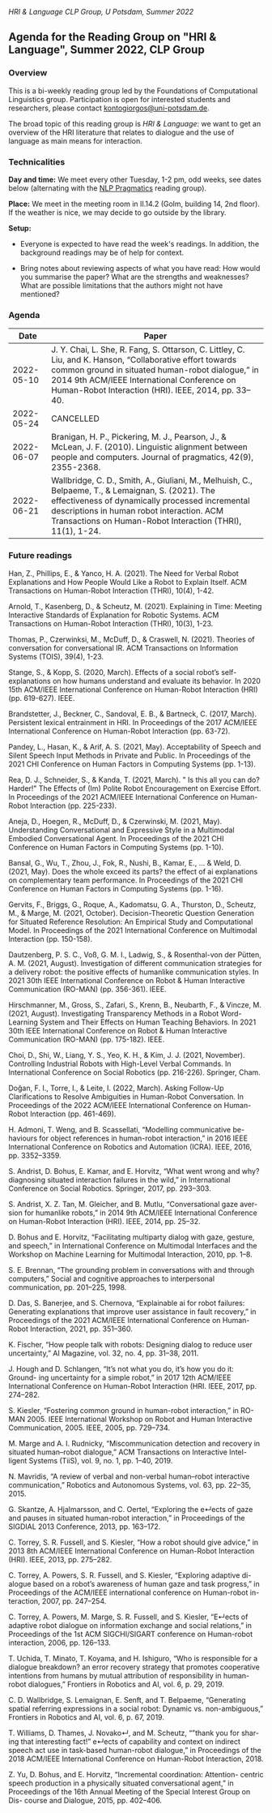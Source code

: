 *HRI & Language CLP Group, U Potsdam, Summer 2022*

## Agenda for the Reading Group on "HRI & Language", Summer 2022, CLP Group

### Overview

This is a bi-weekly reading group led by the Foundations of Computational Linguistics group.
Participation is open for interested students and researchers, please contact kontogiorgos@uni-potsdam.de.

The broad topic of this reading group is *HRI & Language*: we want to get an overview of the HRI literature that relates to dialogue and the use of language as main means for interaction.

### Technicalities

**Day and time:** We meet every other Tuesday, 1-2 pm, odd weeks, see dates below (alternating with the [NLP Pragmatics](ss22-nlp-prag-reading-group.md) reading group).

**Place:** We meet in the meeting room in II.14.2 (Golm, building 14, 2nd floor). If the weather is nice, we may decide to go outside by the library.

**Setup:**

- Everyone is expected to have read the week's readings. In addition, the background readings may be of help for context.

- Bring notes about reviewing aspects of what you have read: How would you summarise the paper? What are the strengths and weaknesses? What are possible limitations that the authors might not have mentioned?

### Agenda

| Date | Paper
|---|---|
| 2022-05-10 | J. Y. Chai, L. She, R. Fang, S. Ottarson, C. Littley, C. Liu, and K. Hanson, “Collaborative effort towards common ground in situated human-robot dialogue,” in 2014 9th ACM/IEEE International Conference on Human-Robot Interaction (HRI). IEEE, 2014, pp. 33–40. |
| 2022-05-24 | CANCELLED |
| 2022-06-07 | Branigan, H. P., Pickering, M. J., Pearson, J., & McLean, J. F. (2010). Linguistic alignment between people and computers. Journal of pragmatics, 42(9), 2355-2368. |
| 2022-06-21 | Wallbridge, C. D., Smith, A., Giuliani, M., Melhuish, C., Belpaeme, T., & Lemaignan, S. (2021). The effectiveness of dynamically processed incremental descriptions in human robot interaction. ACM Transactions on Human-Robot Interaction (THRI), 11(1), 1-24. |

### Future readings

Han, Z., Phillips, E., & Yanco, H. A. (2021). The Need for Verbal Robot Explanations and How People Would Like a Robot to Explain Itself. ACM Transactions on Human-Robot Interaction (THRI), 10(4), 1-42.

Arnold, T., Kasenberg, D., & Scheutz, M. (2021). Explaining in Time: Meeting Interactive Standards of Explanation for Robotic Systems. ACM Transactions on Human-Robot Interaction (THRI), 10(3), 1-23.

Thomas, P., Czerwinksi, M., McDuff, D., & Craswell, N. (2021). Theories of conversation for conversational IR. ACM Transactions on Information Systems (TOIS), 39(4), 1-23.

Stange, S., & Kopp, S. (2020, March). Effects of a social robot’s self-explanations on how humans understand and evaluate its behavior. In 2020 15th ACM/IEEE International Conference on Human-Robot Interaction (HRI) (pp. 619-627). IEEE.

Brandstetter, J., Beckner, C., Sandoval, E. B., & Bartneck, C. (2017, March). Persistent lexical entrainment in HRI. In Proceedings of the 2017 ACM/IEEE International Conference on Human-Robot Interaction (pp. 63-72).

Pandey, L., Hasan, K., & Arif, A. S. (2021, May). Acceptability of Speech and Silent Speech Input Methods in Private and Public. In Proceedings of the 2021 CHI Conference on Human Factors in Computing Systems (pp. 1-13).

Rea, D. J., Schneider, S., & Kanda, T. (2021, March). " Is this all you can do? Harder!" The Effects of (Im) Polite Robot Encouragement on Exercise Effort. In Proceedings of the 2021 ACM/IEEE International Conference on Human-Robot Interaction (pp. 225-233).

Aneja, D., Hoegen, R., McDuff, D., & Czerwinski, M. (2021, May). Understanding Conversational and Expressive Style in a Multimodal Embodied Conversational Agent. In Proceedings of the 2021 CHI Conference on Human Factors in Computing Systems (pp. 1-10).

Bansal, G., Wu, T., Zhou, J., Fok, R., Nushi, B., Kamar, E., ... & Weld, D. (2021, May). Does the whole exceed its parts? the effect of ai explanations on complementary team performance. In Proceedings of the 2021 CHI Conference on Human Factors in Computing Systems (pp. 1-16).

Gervits, F., Briggs, G., Roque, A., Kadomatsu, G. A., Thurston, D., Scheutz, M., & Marge, M. (2021, October). Decision-Theoretic Question Generation for Situated Reference Resolution: An Empirical Study and Computational Model. In Proceedings of the 2021 International Conference on Multimodal Interaction (pp. 150-158).

Dautzenberg, P. S. C., Voß, G. M. I., Ladwig, S., & Rosenthal-von der Pütten, A. M. (2021, August). Investigation of different communication strategies for a delivery robot: the positive effects of humanlike communication styles. In 2021 30th IEEE International Conference on Robot & Human Interactive Communication (RO-MAN) (pp. 356-361). IEEE.

Hirschmanner, M., Gross, S., Zafari, S., Krenn, B., Neubarth, F., & Vincze, M. (2021, August). Investigating Transparency Methods in a Robot Word-Learning System and Their Effects on Human Teaching Behaviors. In 2021 30th IEEE International Conference on Robot & Human Interactive Communication (RO-MAN) (pp. 175-182). IEEE.

Choi, D., Shi, W., Liang, Y. S., Yeo, K. H., & Kim, J. J. (2021, November). Controlling Industrial Robots with High-Level Verbal Commands. In International Conference on Social Robotics (pp. 216-226). Springer, Cham.

Doğan, F. I., Torre, I., & Leite, I. (2022, March). Asking Follow-Up Clarifications to Resolve Ambiguities in Human-Robot Conversation. In Proceedings of the 2022 ACM/IEEE International Conference on Human-Robot Interaction (pp. 461-469).

H. Admoni, T. Weng, and B. Scassellati, “Modelling communicative be- haviours for object references in human-robot interaction,” in 2016 IEEE International Conference on Robotics and Automation (ICRA). IEEE, 2016, pp. 3352–3359.

S. Andrist, D. Bohus, E. Kamar, and E. Horvitz, “What went wrong and why? diagnosing situated interaction failures in the wild,” in International Conference on Social Robotics. Springer, 2017, pp. 293–303.

S. Andrist, X. Z. Tan, M. Gleicher, and B. Mutlu, “Conversational gaze aver- sion for humanlike robots,” in 2014 9th ACM/IEEE International Conference on Human-Robot Interaction (HRI). IEEE, 2014, pp. 25–32.

D. Bohus and E. Horvitz, “Facilitating multiparty dialog with gaze, gesture, and speech,” in International Conference on Multimodal Interfaces and the Workshop on Machine Learning for Multimodal Interaction, 2010, pp. 1–8.

S. E. Brennan, “The grounding problem in conversations with and through computers,” Social and cognitive approaches to interpersonal communication, pp. 201–225, 1998.

D. Das, S. Banerjee, and S. Chernova, “Explainable ai for robot failures: Generating explanations that improve user assistance in fault recovery,” in Proceedings of the 2021 ACM/IEEE International Conference on Human- Robot Interaction, 2021, pp. 351–360.

K. Fischer, “How people talk with robots: Designing dialog to reduce user uncertainty,” AI Magazine, vol. 32, no. 4, pp. 31–38, 2011.

J. Hough and D. Schlangen, “It’s not what you do, it’s how you do it: Ground- ing uncertainty for a simple robot,” in 2017 12th ACM/IEEE International Conference on Human-Robot Interaction (HRI. IEEE, 2017, pp. 274–282.

S. Kiesler, “Fostering common ground in human-robot interaction,” in RO- MAN 2005. IEEE International Workshop on Robot and Human Interactive Communication, 2005. IEEE, 2005, pp. 729–734.

M. Marge and A. I. Rudnicky, “Miscommunication detection and recovery in situated human–robot dialogue,” ACM Transactions on Interactive Intel- ligent Systems (TiiS), vol. 9, no. 1, pp. 1–40, 2019.

N. Mavridis, “A review of verbal and non-verbal human–robot interactive communication,” Robotics and Autonomous Systems, vol. 63, pp. 22–35, 2015.

G. Skantze, A. Hjalmarsson, and C. Oertel, “Exploring the e↵ects of gaze and pauses in situated human-robot interaction,” in Proceedings of the SIGDIAL 2013 Conference, 2013, pp. 163–172.

C. Torrey, S. R. Fussell, and S. Kiesler, “How a robot should give advice,” in 2013 8th ACM/IEEE International Conference on Human-Robot Interaction (HRI). IEEE, 2013, pp. 275–282.

C. Torrey, A. Powers, S. R. Fussell, and S. Kiesler, “Exploring adaptive di- alogue based on a robot’s awareness of human gaze and task progress,” in Proceedings of the ACM/IEEE international conference on Human-robot in- teraction, 2007, pp. 247–254.

C. Torrey, A. Powers, M. Marge, S. R. Fussell, and S. Kiesler, “E↵ects of adaptive robot dialogue on information exchange and social relations,” in Proceedings of the 1st ACM SIGCHI/SIGART conference on Human-robot interaction, 2006, pp. 126–133.

T. Uchida, T. Minato, T. Koyama, and H. Ishiguro, “Who is responsible for a dialogue breakdown? an error recovery strategy that promotes cooperative intentions from humans by mutual attribution of responsibility in human- robot dialogues,” Frontiers in Robotics and AI, vol. 6, p. 29, 2019.

C. D. Wallbridge, S. Lemaignan, E. Senft, and T. Belpaeme, “Generating spatial referring expressions in a social robot: Dynamic vs. non-ambiguous,” Frontiers in Robotics and AI, vol. 6, p. 67, 2019.

T. Williams, D. Thames, J. Novako↵, and M. Scheutz, “”thank you for shar- ing that interesting fact!” e↵ects of capability and context on indirect speech act use in task-based human-robot dialogue,” in Proceedings of the 2018 ACM/IEEE International Conference on Human-Robot Interaction, 2018.

Z. Yu, D. Bohus, and E. Horvitz, “Incremental coordination: Attention- centric speech production in a physically situated conversational agent,” in Proceedings of the 16th Annual Meeting of the Special Interest Group on Dis- course and Dialogue, 2015, pp. 402–406.
